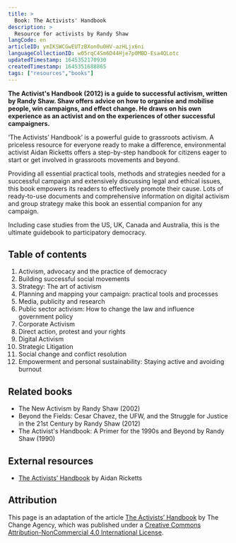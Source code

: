 ```yaml
---
title: >
  Book: The Activists' Handbook
description: >
  Resource for activists by Randy Shaw
langCode: en
articleID: ymIKSWCGwEUTzBXon0u0HV-azHLjx6ni
languageCollectionID: w05rqC4Sm6D44Hje7p0MBD-Esa4QLotc
updatedTimestamp: 1645352170930
createdTimestamp: 1645351688865
tags: ["resources","books"]
---
```


**The Activist's Handbook (2012) is a guide to successful activism, written by Randy Shaw. Shaw offers advice on how to organise and mobilise people, win campaigns, and effect change. He draws on his own experience as an activist and on the experiences of other successful campaigners.**

‘The Activists’ Handbook’ is a powerful guide to grassroots activism. A priceless resource for everyone ready to make a difference, environmental activist Aidan Ricketts offers a step-by-step handbook for citizens eager to start or get involved in grassroots movements and beyond.

Providing all essential practical tools, methods and strategies needed for a successful campaign and extensively discussing legal and ethical issues, this book empowers its readers to effectively promote their cause. Lots of ready-to-use documents and comprehensive information on digital activism and group strategy make this book an essential companion for any campaign.

Including case studies from the US, UK, Canada and Australia, this is the ultimate guidebook to participatory democracy.

## Table of contents

1.  Activism, advocacy and the practice of democracy
2.  Building successful social movements
3.  Strategy: The art of activism
4.  Planning and mapping your campaign: practical tools and processes
5.  Media, publicity and research
6.  Public sector activism: How to change the law and influence government policy
7.  Corporate Activism
8.  Direct action, protest and your rights
9.  Digital Activism
10.  Strategic Litigation
11.  Social change and conflict resolution
12.  Empowerment and personal sustainability: Staying active and avoiding burnout

## Related books

-   The New Activism by Randy Shaw (2002)
-   Beyond the Fields: Cesar Chavez, the UFW, and the Struggle for Justice in the 21st Century by Randy Shaw (2012)
-   The Activist's Handbook: A Primer for the 1990s and Beyond by Randy Shaw (1990)

## External resources

-   [The Activists’ Handbook](https://aidanricketts.com/the-activists-handbook/) by Aidan Ricketts

## Attribution

This page is an adaptation of the article [The Activists’ Handbook](https://thechangeagency.org/the-activists-handbook/) by The Change Agency, which was published under a [Creative Commons Attribution-NonCommercial 4.0 International License](http://creativecommons.org/licenses/by-nc/4.0/).